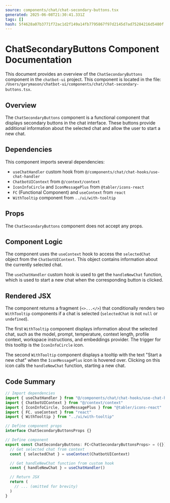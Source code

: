 ```yaml
---
source: components/chat/chat-secondary-buttons.tsx
generated: 2025-06-08T21:30:41.331Z
tags: []
hash: 5f4628a07b3771f72ac1d2f149a14fb7795867f97d2145d7ad75284216d5480f
---
```


# ChatSecondaryButtons Component Documentation

This document provides an overview of the `ChatSecondaryButtons` component in the `chatbot-ui` project. This component is located in the file: `/Users/garymason/chatbot-ui/components/chat/chat-secondary-buttons.tsx`.

## Overview

The `ChatSecondaryButtons` component is a functional component that displays secondary buttons in the chat interface. These buttons provide additional information about the selected chat and allow the user to start a new chat.

## Dependencies

This component imports several dependencies:

- `useChatHandler` custom hook from `@/components/chat/chat-hooks/use-chat-handler`
- `ChatbotUIContext` from `@/context/context`
- `IconInfoCircle` and `IconMessagePlus` from `@tabler/icons-react`
- `FC` (Functional Component) and `useContext` from `react`
- `WithTooltip` component from `../ui/with-tooltip`

## Props

The `ChatSecondaryButtons` component does not accept any props.

## Component Logic

The component uses the `useContext` hook to access the `selectedChat` object from the `ChatbotUIContext`. This object contains information about the currently selected chat.

The `useChatHandler` custom hook is used to get the `handleNewChat` function, which is used to start a new chat when the corresponding button is clicked.

## Rendered JSX

The component returns a fragment (`<>...</>`) that conditionally renders two `WithTooltip` components if a chat is selected (`selectedChat` is not `null` or `undefined`).

The first `WithTooltip` component displays information about the selected chat, such as the model, prompt, temperature, context length, profile context, workspace instructions, and embeddings provider. The trigger for this tooltip is the `IconInfoCircle` icon.

The second `WithTooltip` component displays a tooltip with the text "Start a new chat" when the `IconMessagePlus` icon is hovered over. Clicking on this icon calls the `handleNewChat` function, starting a new chat.

## Code Summary

```ts
// Import dependencies
import { useChatHandler } from "@/components/chat/chat-hooks/use-chat-handler"
import { ChatbotUIContext } from "@/context/context"
import { IconInfoCircle, IconMessagePlus } from "@tabler/icons-react"
import { FC, useContext } from "react"
import { WithTooltip } from "../ui/with-tooltip"

// Define component props
interface ChatSecondaryButtonsProps {}

// Define component
export const ChatSecondaryButtons: FC<ChatSecondaryButtonsProps> = ({}) => {
  // Get selected chat from context
  const { selectedChat } = useContext(ChatbotUIContext)

  // Get handleNewChat function from custom hook
  const { handleNewChat } = useChatHandler()

  // Return JSX
  return (
    // ... (omitted for brevity)
  )
}
```
